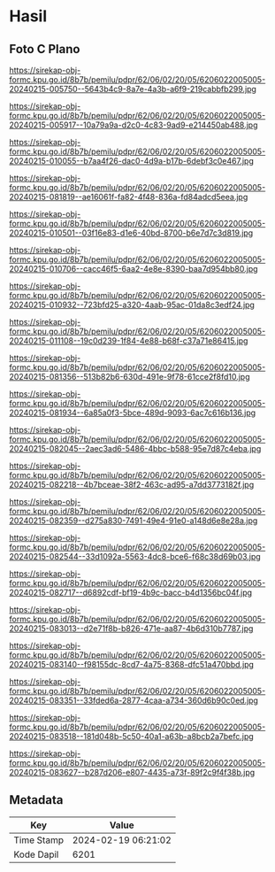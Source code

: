 # Hasil

## Foto C Plano

https://sirekap-obj-formc.kpu.go.id/8b7b/pemilu/pdpr/62/06/02/20/05/6206022005005-20240215-005750--5643b4c9-8a7e-4a3b-a6f9-219cabbfb299.jpg

https://sirekap-obj-formc.kpu.go.id/8b7b/pemilu/pdpr/62/06/02/20/05/6206022005005-20240215-005917--10a79a9a-d2c0-4c83-9ad9-e214450ab488.jpg

https://sirekap-obj-formc.kpu.go.id/8b7b/pemilu/pdpr/62/06/02/20/05/6206022005005-20240215-010055--b7aa4f26-dac0-4d9a-b17b-6debf3c0e467.jpg

https://sirekap-obj-formc.kpu.go.id/8b7b/pemilu/pdpr/62/06/02/20/05/6206022005005-20240215-081819--ae16061f-fa82-4f48-836a-fd84adcd5eea.jpg

https://sirekap-obj-formc.kpu.go.id/8b7b/pemilu/pdpr/62/06/02/20/05/6206022005005-20240215-010501--03f16e83-d1e6-40bd-8700-b6e7d7c3d819.jpg

https://sirekap-obj-formc.kpu.go.id/8b7b/pemilu/pdpr/62/06/02/20/05/6206022005005-20240215-010706--cacc46f5-6aa2-4e8e-8390-baa7d954bb80.jpg

https://sirekap-obj-formc.kpu.go.id/8b7b/pemilu/pdpr/62/06/02/20/05/6206022005005-20240215-010932--723bfd25-a320-4aab-95ac-01da8c3edf24.jpg

https://sirekap-obj-formc.kpu.go.id/8b7b/pemilu/pdpr/62/06/02/20/05/6206022005005-20240215-011108--19c0d239-1f84-4e88-b68f-c37a71e86415.jpg

https://sirekap-obj-formc.kpu.go.id/8b7b/pemilu/pdpr/62/06/02/20/05/6206022005005-20240215-081356--513b82b6-630d-491e-9f78-61cce2f8fd10.jpg

https://sirekap-obj-formc.kpu.go.id/8b7b/pemilu/pdpr/62/06/02/20/05/6206022005005-20240215-081934--6a85a0f3-5bce-489d-9093-6ac7c616b136.jpg

https://sirekap-obj-formc.kpu.go.id/8b7b/pemilu/pdpr/62/06/02/20/05/6206022005005-20240215-082045--2aec3ad6-5486-4bbc-b588-95e7d87c4eba.jpg

https://sirekap-obj-formc.kpu.go.id/8b7b/pemilu/pdpr/62/06/02/20/05/6206022005005-20240215-082218--4b7bceae-38f2-463c-ad95-a7dd3773182f.jpg

https://sirekap-obj-formc.kpu.go.id/8b7b/pemilu/pdpr/62/06/02/20/05/6206022005005-20240215-082359--d275a830-7491-49e4-91e0-a148d6e8e28a.jpg

https://sirekap-obj-formc.kpu.go.id/8b7b/pemilu/pdpr/62/06/02/20/05/6206022005005-20240215-082544--33d1092a-5563-4dc8-bce6-f68c38d69b03.jpg

https://sirekap-obj-formc.kpu.go.id/8b7b/pemilu/pdpr/62/06/02/20/05/6206022005005-20240215-082717--d6892cdf-bf19-4b9c-bacc-b4d1356bc04f.jpg

https://sirekap-obj-formc.kpu.go.id/8b7b/pemilu/pdpr/62/06/02/20/05/6206022005005-20240215-083013--d2e71f8b-b826-471e-aa87-4b6d310b7787.jpg

https://sirekap-obj-formc.kpu.go.id/8b7b/pemilu/pdpr/62/06/02/20/05/6206022005005-20240215-083140--f98155dc-8cd7-4a75-8368-dfc51a470bbd.jpg

https://sirekap-obj-formc.kpu.go.id/8b7b/pemilu/pdpr/62/06/02/20/05/6206022005005-20240215-083351--33fded6a-2877-4caa-a734-360d6b90c0ed.jpg

https://sirekap-obj-formc.kpu.go.id/8b7b/pemilu/pdpr/62/06/02/20/05/6206022005005-20240215-083518--181d048b-5c50-40a1-a63b-a8bcb2a7befc.jpg

https://sirekap-obj-formc.kpu.go.id/8b7b/pemilu/pdpr/62/06/02/20/05/6206022005005-20240215-083627--b287d206-e807-4435-a73f-89f2c9f4f38b.jpg


## Metadata

| Key        | Value               |
| ---------- | ------------------- |
| Time Stamp | 2024-02-19 06:21:02 |
| Kode Dapil | 6201                |



